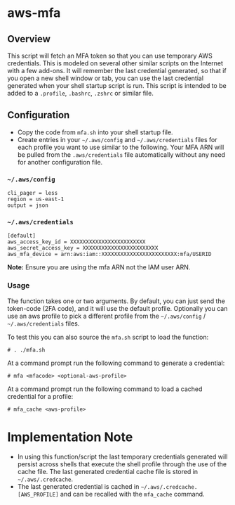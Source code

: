 # aws-mfa

## Overview
This script will fetch an MFA token so that you can use temporary AWS credentials. This is modeled on several 
other similar scripts on the Internet with a few add-ons.  It will remember the last credential generated, 
so that if you open a new shell window or tab, you can use the last 
credential generated when your shell startup script is run. 
This script is intended to be added to a `.profile`, `.bashrc`, `.zshrc` or similar file.

## Configuration

- Copy the code from `mfa.sh` into your shell startup file.
- Create entries in your `~/.aws/config` and `~/.aws/credentials` files for each profile you want to use similar to 
  the following.  Your MFA ARN will be pulled from the `.aws/credentials` file automatically without any need for 
  another configuration file.
  
### `~/.aws/config`
```[default]
cli_pager = less
region = us-east-1
output = json
```

### `~/.aws/credentials`
```
[default]
aws_access_key_id = XXXXXXXXXXXXXXXXXXXXXXXX
aws_secret_access_key = XXXXXXXXXXXXXXXXXXXXXXXX
aws_mfa_device = arn:aws:iam::XXXXXXXXXXXXXXXXXXXXXXXX:mfa/USERID
```
**Note:** Ensure you are using the mfa ARN not the IAM user ARN.

### Usage
The function takes one or two arguments.  By default, you can just send the token-code (2FA code), 
and it will use the default profile.  Optionally you can use an aws profile to pick a different profile from the
`~/.aws/config` / `~/.aws/credentials` files.

To test this you can also source the `mfa.sh` script to load the function:

`# . ./mfa.sh`

At a command prompt run the following command to generate a credential: 

`# mfa <mfacode> <optional-aws-profile>`

At a command prompt run the following command to load a cached credential for a profile:

`# mfa_cache <aws-profile>`

# Implementation Note

- In using this function/script the last temporary credentials generated will persist across shells that execute
the shell profile through the use of the cache file.  The last generated credential cache file is stored in `~/.aws/.credcache`.
- The last generated credential is cached in `~/.aws/.credcache.[AWS_PROFILE]` and can be recalled with the `mfa_cache` command.